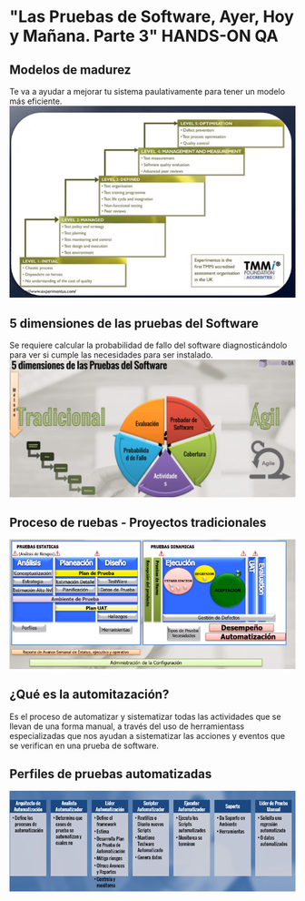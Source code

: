 # "Las Pruebas de Software, Ayer, Hoy y Mañana. Parte 3" HANDS-ON QA

## Modelos de madurez
Te va a ayudar a mejorar tu sistema paulativamente para tener un modelo más eficiente.
![image9](image9.png)

## 5 dimensiones de las pruebas del Software
Se requiere calcular la probabilidad de fallo del software diagnosticándolo para ver si cumple las necesidades para ser instalado.
![image10](image10.png)

## Proceso de ruebas - Proyectos tradicionales
![image11](image11.png)

## ¿Qué es la automitazación?
Es el proceso de automatizar y sistematizar todas las actividades que se llevan de una forma manual, a través del uso de herramientass especializadas que nos ayudan a sistematizar las acciones y eventos que se verifican en una prueba de software.

## Perfiles de pruebas automatizadas
![image12](image12.png)